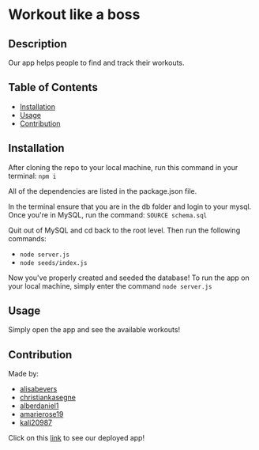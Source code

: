 # Workout like a boss 
  ## Description 
  Our app helps people to find and track their workouts.
## Table of Contents
* [Installation](#installation)
* [Usage](#usage)
* [Contribution](#contribution)

## Installation
After cloning the repo to your local machine, run this command in your terminal: ```npm i ```

All of the dependencies are listed in the package.json file.

In the terminal ensure that you are in the db folder and login to your mysql. Once you're in MySQL, run the command: ```SOURCE schema.sql```

Quit out of MySQL and cd back to the root level. Then run the following commands: 
* ```node server.js```
* ```node seeds/index.js```

Now you've properly created and seeded the database! To run the app on your local machine, simply enter the command ```node server.js```


## Usage
Simply open the app and see the available workouts!


## Contribution

Made by: 
* [alisabevers](https://github.com/alisabevers)
* [christiankasegne](https://github.com/christiankasegne)
* [alberdaniel1](https://github.com/alberdaniel1) 
* [amarierose19](https://github.com/amarierose19)
* [kali20987](https://github.com/kali20987)

Click on this [link](https://workout-like-a-boss.herokuapp.com/) to see our deployed app!  
